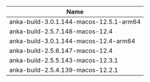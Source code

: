 ---
---

| Name         |
|--------------|
|	anka-build-3.0.1.144-macos-12.5.1-arm64 |
| anka-build-2.5.7.148-macos-12.4 |
| anka-build-3.0.1.144-macos-12.4-arm64 |
| anka-build-2.5.6.147-macos-12.4 |
| anka-build-2.5.5.143-macos-12.3.1 |
| anka-build-2.5.4.139-macos-12.2.1 |
